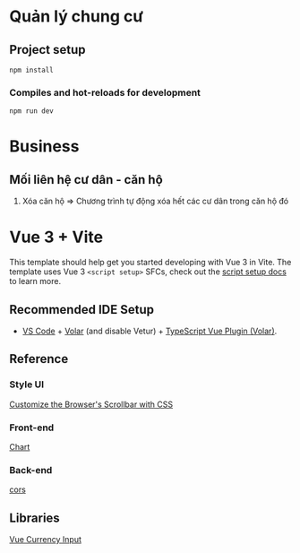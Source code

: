 # Quản lý chung cư

## Project setup

```
npm install
```

### Compiles and hot-reloads for development

```
npm run dev
```

# Business

## Mối liên hệ cư dân - căn hộ

1. Xóa căn hộ => Chương trình tự động xóa hết các cư dân trong căn hộ đó

# Vue 3 + Vite

This template should help get you started developing with Vue 3 in Vite. The template uses Vue 3 `<script setup>` SFCs, check out the [script setup docs](https://v3.vuejs.org/api/sfc-script-setup.html#sfc-script-setup) to learn more.

## Recommended IDE Setup

- [VS Code](https://code.visualstudio.com/) + [Volar](https://marketplace.visualstudio.com/items?itemName=Vue.volar) (and disable Vetur) + [TypeScript Vue Plugin (Volar)](https://marketplace.visualstudio.com/items?itemName=Vue.vscode-typescript-vue-plugin).

## Reference

### Style UI

[Customize the Browser's Scrollbar with CSS](https://codepen.io/akinjide/pen/BpggrZ)

### Front-end

[Chart](https://www.chartjs.org/docs/latest/)

### Back-end

[cors](https://learn.microsoft.com/en-us/aspnet/core/security/cors?view=aspnetcore-6.0)

## Libraries

[Vue Currency Input](https://dm4t2.github.io/vue-currency-input/guide.html)
